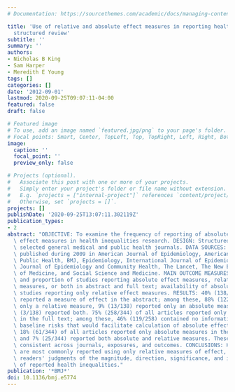 ```yaml
---
# Documentation: https://sourcethemes.com/academic/docs/managing-content/

title: 'Use of relative and absolute effect measures in reporting health inequalities:
  structured review'
subtitle: ''
summary: ''
authors:
- Nicholas B King
- Sam Harper
- Meredith E Young
tags: []
categories: []
date: '2012-09-01'
lastmod: 2020-09-25T09:07:11-04:00
featured: false
draft: false

# Featured image
# To use, add an image named `featured.jpg/png` to your page's folder.
# Focal points: Smart, Center, TopLeft, Top, TopRight, Left, Right, BottomLeft, Bottom, BottomRight.
image:
  caption: ''
  focal_point: ''
  preview_only: false

# Projects (optional).
#   Associate this post with one or more of your projects.
#   Simply enter your project's folder or file name without extension.
#   E.g. `projects = ["internal-project"]` references `content/project/deep-learning/index.md`.
#   Otherwise, set `projects = []`.
projects: []
publishDate: '2020-09-25T13:07:11.302119Z'
publication_types:
- 2
abstract: "OBJECTIVE: To examine the frequency of reporting of absolute and relative\
  \ effect measures in health inequalities research. DESIGN: Structured review of\
  \ selected general medical and public health journals. DATA SOURCES: 344 articles\
  \ published during 2009 in American Journal of Epidemiology, American Journal of\
  \ Public Health, BMJ, Epidemiology, International Journal of Epidemiology, JAMA,\
  \ Journal of Epidemiology and Community Health, The Lancet, The New England Journal\
  \ of Medicine, and Social Science and Medicine. MAIN OUTCOME MEASURES: Frequency\
  \ and proportion of studies reporting absolute effect measures, relative effect\
  \ measures, or both in abstract and full text; availability of absolute risks in\
  \ studies reporting only relative effect measures. RESULTS: 40% (138/344) of articles\
  \ reported a measure of effect in the abstract; among these, 88% (122/138) reported\
  \ only a relative measure, 9% (13/138) reported only an absolute measure, and 2%\
  \ (3/138) reported both. 75% (258/344) of all articles reported only relative measures\
  \ in the full text; among these, 46% (119/258) contained no information on absolute\
  \ baseline risks that would facilitate calculation of absolute effect measures.\
  \ 18% (61/344) of all articles reported only absolute measures in the full text,\
  \ and 7% (25/344) reported both absolute and relative measures. These results were\
  \ consistent across journals, exposures, and outcomes. CONCLUSIONS: Health inequalities\
  \ are most commonly reported using only relative measures of effect, which may influence\
  \ readers' judgments of the magnitude, direction, significance, and implications\
  \ of reported health inequalities."
publication: '*BMJ*'
doi: 10.1136/bmj.e5774
---
```

